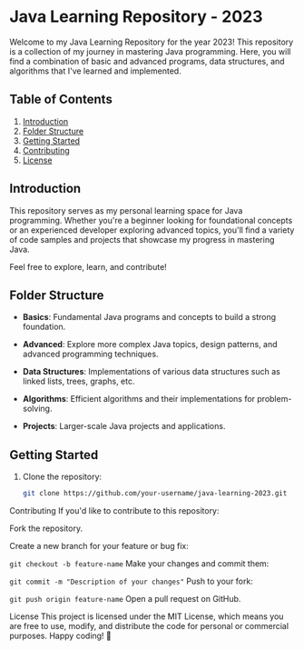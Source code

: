 # Java Learning Repository - 2023

Welcome to my Java Learning Repository for the year 2023! This repository is a collection of my journey in mastering Java programming. Here, you will find a combination of basic and advanced programs, data structures, and algorithms that I've learned and implemented.

## Table of Contents

1. [Introduction](#introduction)
2. [Folder Structure](#folder-structure)
3. [Getting Started](#getting-started)
4. [Contributing](#contributing)
5. [License](#license)

## Introduction

This repository serves as my personal learning space for Java programming. Whether you're a beginner looking for foundational concepts or an experienced developer exploring advanced topics, you'll find a variety of code samples and projects that showcase my progress in mastering Java.

Feel free to explore, learn, and contribute!

## Folder Structure

- **Basics**: Fundamental Java programs and concepts to build a strong foundation.
  
- **Advanced**: Explore more complex Java topics, design patterns, and advanced programming techniques.

- **Data Structures**: Implementations of various data structures such as linked lists, trees, graphs, etc.

- **Algorithms**: Efficient algorithms and their implementations for problem-solving.

- **Projects**: Larger-scale Java projects and applications.

## Getting Started

1. Clone the repository:

   ```bash
   git clone https://github.com/your-username/java-learning-2023.git
Contributing
If you'd like to contribute to this repository:

Fork the repository.

Create a new branch for your feature or bug fix:

```git checkout -b feature-name```
Make your changes and commit them:

```git commit -m "Description of your changes"```
Push to your fork:

```git push origin feature-name```
Open a pull request on GitHub.

License
This project is licensed under the MIT License, which means you are free to use, modify, and distribute the code for personal or commercial purposes.
Happy coding! 🚀
